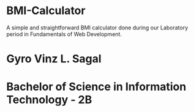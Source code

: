 # BMI-Calculator
A simple and straightforward BMI calculator done during our Laboratory period in Fundamentals of Web Development.

# Gyro Vinz L. Sagal
# Bachelor of Science in Information Technology - 2B
